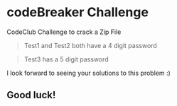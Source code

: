 # codeBreaker Challenge
CodeClub Challenge to crack a Zip File

> Test1 and Test2 both have a 4 digit password

> Test3 has a 5 digit password

I look forward to seeing your solutions to this problem :)




## Good luck!